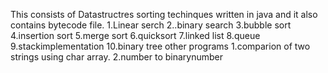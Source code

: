 This consists of Datastructres sorting techinques written in java and it also contains bytecode file.
1.Linear serch
2..binary search
3.bubble sort
4.insertion sort
5.merge sort
6.quicksort
7.linked list
8.queue
9.stackimplementation
10.binary tree
other programs
1.comparion of two strings using char array.
2.number to binarynumber
